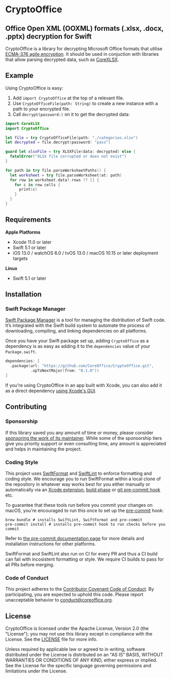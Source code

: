 # CryptoOffice

## Office Open XML (OOXML) formats (.xlsx, .docx, .pptx) decryption for Swift

CryptoOffice is a library for decrypting Microsoft Office formats that utilise
[ECMA-376 agile encryption](https://docs.microsoft.com/en-us/openspecs/office_file_formats/ms-offcrypto/cab78f5c-9c17-495e-bea9-032c63f02ad8). It should be used in conjuction
with libraries that allow parsing decrypted data, such as
[CoreXLSX](https://github.com/CoreOffice/CoreXLSX).

## Example

Using CryptoOffice is easy:

1. Add `import CryptoOffice` at the top of a relevant file.
2. Use `CryptoOfficeFile(path: String)` to create a
new instance with a path to your encrypted file. 
3. Call `decrypt(password:)` on it to get the decrypted data:

```swift
import CoreXLSX
import CryptoOffice

let file = try CryptoOfficeFile(path: "./categories.xlsx")
let decrypted = file.decrypt(password: "pass")

guard let xlsxFile = try XLSXFile(data: decrypted) else {
  fatalError("XLSX file corrupted or does not exist")
}

for path in try file.parseWorksheetPaths() {
  let worksheet = try file.parseWorksheet(at: path)
  for row in worksheet.data?.rows ?? [] {
    for c in row.cells {
      print(c)
    }
  }
}
```

## Requirements

**Apple Platforms**

- Xcode 11.0 or later
- Swift 5.1 or later
- iOS 13.0 / watchOS 6.0 / tvOS 13.0 / macOS 10.15 or later deployment targets

**Linux**

- Swift 5.1 or later

## Installation

### Swift Package Manager

[Swift Package Manager](https://swift.org/package-manager/) is a tool for
managing the distribution of Swift code. It’s integrated with the Swift build
system to automate the process of downloading, compiling, and linking
dependencies on all platforms.

Once you have your Swift package set up, adding `CryptoOffice` as a dependency is as
easy as adding it to the `dependencies` value of your `Package.swift`.

```swift
dependencies: [
  .package(url: "https://github.com/CoreOffice/CryptoOffice.git",
           .upToNextMajor(from: "0.1.0"))
]
```

If you're using CryptoOffice in an app built with Xcode, you can also add it as a direct
dependency [using Xcode's
GUI](https://developer.apple.com/documentation/xcode/adding_package_dependencies_to_your_app).

## Contributing

### Sponsorship

If this library saved you any amount of time or money, please consider [sponsoring
the work of its maintainer](https://github.com/sponsors/MaxDesiatov). While some of the
sponsorship tiers give you priority support or even consulting time, any amount is
appreciated and helps in maintaining the project.

### Coding Style

This project uses [SwiftFormat](https://github.com/nicklockwood/SwiftFormat)
and [SwiftLint](https://github.com/realm/SwiftLint) to
enforce formatting and coding style. We encourage you to run SwiftFormat within
a local clone of the repository in whatever way works best for you either
manually or automatically via an [Xcode
extension](https://github.com/nicklockwood/SwiftFormat#xcode-source-editor-extension),
[build phase](https://github.com/nicklockwood/SwiftFormat#xcode-build-phase) or
[git pre-commit
hook](https://github.com/nicklockwood/SwiftFormat#git-pre-commit-hook) etc.

To guarantee that these tools run before you commit your changes on macOS, you're encouraged
to run this once to set up the [pre-commit](https://pre-commit.com/) hook:

```
brew bundle # installs SwiftLint, SwiftFormat and pre-commit
pre-commit install # installs pre-commit hook to run checks before you commit
```

Refer to [the pre-commit documentation page](https://pre-commit.com/) for more details
and installation instructions for other platforms.

SwiftFormat and SwiftLint also run on CI for every PR and thus a CI build can
fail with incosistent formatting or style. We require CI builds to pass for all
PRs before merging.

### Code of Conduct

This project adheres to the [Contributor Covenant Code of
Conduct](https://github.com/CoreOffice/CryptoOffice/blob/master/CODE_OF_CONDUCT.md).
By participating, you are expected to uphold this code. Please report
unacceptable behavior to conduct@coreoffice.org.

## License

CryptoOffice is licensed under the Apache License, Version 2.0 (the "License");
you may not use this library except in compliance with the License.
See the
[LICENSE](https://github.com/CoreOffice/CryptoOffice/blob/master/LICENSE.md) file
for more info.

Unless required by applicable law or agreed to in writing, software
distributed under the License is distributed on an "AS IS" BASIS,
WITHOUT WARRANTIES OR CONDITIONS OF ANY KIND, either express or implied.
See the License for the specific language governing permissions and
limitations under the License.
